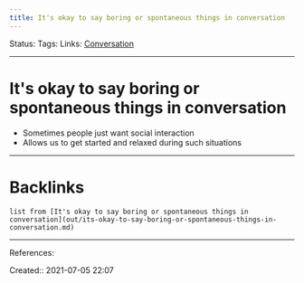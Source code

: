 ```yaml
---
title: It's okay to say boring or spontaneous things in conversation
---
```


Status: 
Tags: 
Links: [Conversation](out/conversation.md)
___
# It's okay to say boring or spontaneous things in conversation
- Sometimes people just want social interaction
- Allows us to get started and relaxed during such situations
___
# Backlinks
```dataview
list from [It's okay to say boring or spontaneous things in conversation](out/its-okay-to-say-boring-or-spontaneous-things-in-conversation.md)
```
___
References: 

Created:: 2021-07-05 22:07
